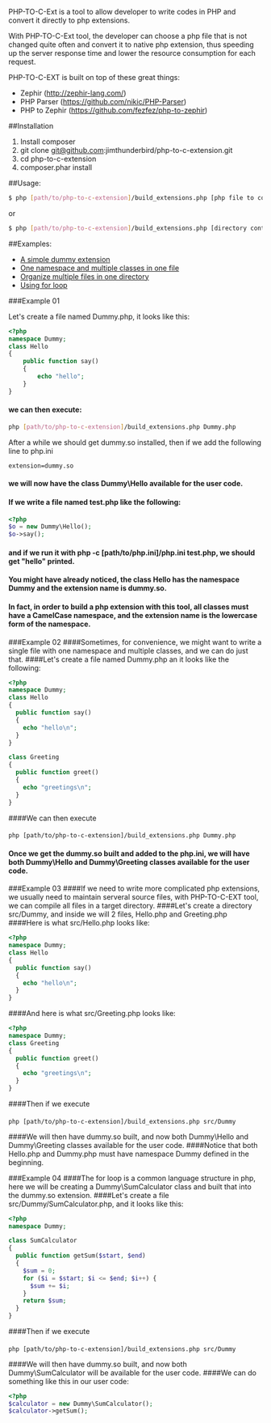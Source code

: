PHP-TO-C-Ext is a tool to allow developer to write codes in PHP and convert it directly to php extensions.

With PHP-TO-C-Ext tool, the developer can choose a php file that is not changed quite often and convert it to native php extension, thus speeding up the server response time and lower the resource consumption for each request.

PHP-TO-C-EXT is built on top of these great things:

+ Zephir (http://zephir-lang.com/)
+ PHP Parser (https://github.com/nikic/PHP-Parser)
+ PHP to Zephir (https://github.com/fezfez/php-to-zephir)

##Installation

1. Install composer
2. git clone git@github.com:jimthunderbird/php-to-c-extension.git
3. cd php-to-c-extension
4. composer.phar install

##Usage:

```sh
$ php [path/to/php-to-c-extension]/build_extensions.php [php file to convert to c extension]
```

or

```sh
$ php [path/to/php-to-c-extension]/build_extensions.php [directory containing php files to convert to c extension]
```

##Examples:

+ [A simple dummy extension](#example-01)
+ [One namespace and multiple classes in one file](#example-02)
+ [Organize multiple files in one directory](#example-03)
+ [Using for loop](#example-04)

###Example 01

Let's create a file named Dummy.php, it looks like this:

```php
<?php
namespace Dummy;
class Hello 
{
    public function say()
    {
        echo "hello";
    }
}
```

#### we can then execute:

```sh
php [path/to/php-to-c-extension]/build_extensions.php Dummy.php
```
    
After a while we should get dummy.so installed, then if we add the following line to php.ini 

```
extension=dummy.so
```
    
#### we will now have the class Dummy\Hello available for the user code.
#### If we write a file named test.php like the following:
```php
<?php
$o = new Dummy\Hello();
$o->say();
```
#### and if we run it with php -c [path/to/php.ini]/php.ini test.php, we should get "hello" printed.
#### You might have already noticed, the class Hello has the namespace Dummy and the extension name is dummy.so. 
#### In fact, in order to build a php extension with this tool, all classes must have a CamelCase namespace, and the extension name is the lowercase form of the namespace. 


###Example 02 
####Sometimes, for convenience, we might want to write a single file with one namespace and multiple classes, and we can do just that.
####Let's create a file named Dummy.php an it looks like the following:
```php 
<?php 
namespace Dummy; 
class Hello 
{
  public function say()
  {
    echo "hello\n";
  }
}

class Greeting 
{
  public function greet()
  {
    echo "greetings\n";
  }
}
``` 
####We can then execute 
####
    php [path/to/php-to-c-extension]/build_extensions.php Dummy.php 
#### Once we get the dummy.so built and added to the php.ini, we will have both Dummy\Hello and Dummy\Greeting classes available for the user code.

###Example 03 
####If we need to write more complicated php extensions, we usually need to maintain serveral source files, with PHP-TO-C-EXT tool, we can compile all files in a target directory.
####Let's create a directory src/Dummy, and inside we will 2 files, Hello.php and Greeting.php 
####Here is what src/Hello.php looks like:
```php 
<?php
namespace Dummy; 
class Hello 
{
  public function say()
  {
    echo "hello\n";
  }
}
```
####And here is what src/Greeting.php looks like:
```php 
<?php 
namespace Dummy;
class Greeting 
{
  public function greet()
  {
    echo "greetings\n";
  }
}
```
####Then if we execute 
####
    php [path/to/php-to-c-extension]/build_extensions.php src/Dummy 
####We will then have dummy.so built, and now both Dummy\Hello and Dummy\Greeting classes available for the user code.
####Notice that both Hello.php and Dummy.php must have namespace Dummy defined in the beginning.

###Example 04 
####The for loop is a common language structure in php, here we will be creating a Dummy\SumCalculator class and built that into the dummy.so extension.
####Let's create a file src/Dummy/SumCalculator.php, and it looks like this:
```php 
<?php 
namespace Dummy;

class SumCalculator 
{
  public function getSum($start, $end)
  {
    $sum = 0;
    for ($i = $start; $i <= $end; $i++) {
      $sum += $i;
    }
    return $sum;
  }
}
``` 
####Then if we execute 
####
    php [path/to/php-to-c-extension]/build_extensions.php src/Dummy 
####We will then have dummy.so built, and now both Dummy\SumCalculator will be available for the user code.
####We can do something like this in our user code:
```php 
<?php
$calculator = new Dummy\SumCalculator();
$calculator->getSum();
```
